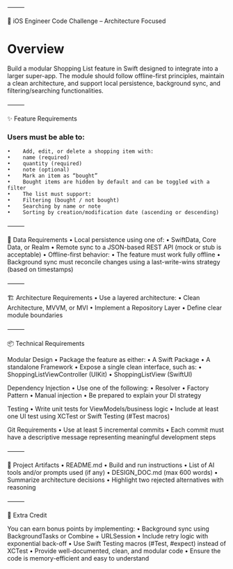 
⸻

📱 iOS Engineer Code Challenge – Architecture Focused

# Overview

Build a modular Shopping List feature in Swift designed to integrate into a larger super-app. The module should follow offline-first principles, maintain a clean architecture, and support local persistence, background sync, and filtering/searching functionalities.

⸻

✨ Feature Requirements
   ### Users must be able to:
    •    Add, edit, or delete a shopping item with:
    •    name (required)
    •    quantity (required)
    •    note (optional)
    •    Mark an item as “bought”
    •    Bought items are hidden by default and can be toggled with a filter
    •    The list must support:
    •    Filtering (bought / not bought)
    •    Searching by name or note
    •    Sorting by creation/modification date (ascending or descending)

⸻

💾 Data Requirements
    •    Local persistence using one of:
    •    SwiftData, Core Data, or Realm
    •    Remote sync to a JSON-based REST API (mock or stub is acceptable)
    •    Offline-first behavior:
    •    The feature must work fully offline
    •    Background sync must reconcile changes using a last-write-wins strategy (based on timestamps)

⸻

🏗 Architecture Requirements
    •    Use a layered architecture:
    •    Clean Architecture, MVVM, or MVI
    •    Implement a Repository Layer
    •    Define clear module boundaries

⸻

📦 Technical Requirements

Modular Design
    •    Package the feature as either:
    •    A Swift Package
    •    A standalone Framework
    •    Expose a single clean interface, such as:
    •    ShoppingListViewController (UIKit)
    •    ShoppingListView (SwiftUI)

Dependency Injection
    •    Use one of the following:
    •    Resolver
    •    Factory Pattern
    •    Manual injection
    •    Be prepared to explain your DI strategy

Testing
    •    Write unit tests for ViewModels/business logic
    •    Include at least one UI test using XCTest or Swift Testing (#Test macros)

Git Requirements
    •    Use at least 5 incremental commits
    •    Each commit must have a descriptive message representing meaningful development steps

⸻

📄 Project Artifacts
    •    README.md
    •    Build and run instructions
    •    List of AI tools and/or prompts used (if any)
    •    DESIGN_DOC.md (max 600 words)
    •    Summarize architecture decisions
    •    Highlight two rejected alternatives with reasoning

⸻

🏅 Extra Credit

You can earn bonus points by implementing:
    •    Background sync using BackgroundTasks or Combine + URLSession
    •    Include retry logic with exponential back-off
    •    Use Swift Testing macros (#Test, #expect) instead of XCTest
    •    Provide well-documented, clean, and modular code
    •    Ensure the code is memory-efficient and easy to understand
